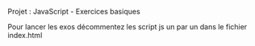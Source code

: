 Projet : JavaScript - Exercices basiques

Pour lancer les exos décommentez les script js un par un dans le fichier index.html


